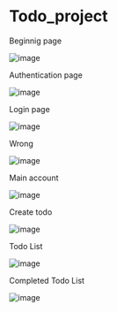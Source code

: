 # Todo_project

Beginnig page
 
![image](https://user-images.githubusercontent.com/77938117/198892062-dc691eb4-ccb7-4520-a3e2-34e4e6f8d8e3.png)


Authentication page 

![image](https://user-images.githubusercontent.com/77938117/198930420-b9c8ff15-d87b-4f23-bdd2-4a4d3d50270a.png)


Login page

![image](https://user-images.githubusercontent.com/77938117/198930567-908b60f0-437d-4c76-9b0d-7a388a56378d.png)


Wrong

![image](https://user-images.githubusercontent.com/77938117/198930690-2c8d151d-3bb8-4f59-a7c3-eeeff0d99d8c.png)


Main account 

![image](https://user-images.githubusercontent.com/77938117/198930815-7b75da9b-fc09-4d5f-9a1a-52ed9c18b4f3.png)


Create todo 

![image](https://user-images.githubusercontent.com/77938117/198930888-6b3c6609-647c-4031-8403-3690904f2265.png)


Todo List 

![image](https://user-images.githubusercontent.com/77938117/198930982-5b4eedfe-bd8c-45d3-8eb5-e3cfd5075b17.png)

Completed Todo List 

![image](https://user-images.githubusercontent.com/77938117/198931038-0f2296b5-d00c-460d-b945-43f64aa99bf8.png)

